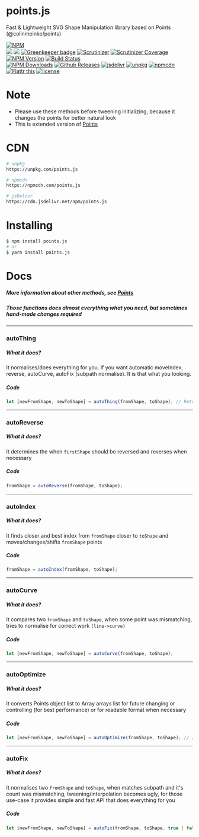 # points.js
Fast &amp; Lightweight SVG Shape Manipulation library based on Points (@colinmeinke/points)

[![NPM](https://nodei.co/npm/points.js.png?downloads=true&stars=true)](https://nodei.co/npm/points.js/)
<br/>
<img src="http://img.badgesize.io/http://cdn.jsdelivr.net/npm/points.js"/>  <img src="http://img.badgesize.io/http://cdn.jsdelivr.net/npm/points.js?compression=gzip"/>  [![Greenkeeper badge](https://badges.greenkeeper.io/dalisoft/points.js.svg)](https://greenkeeper.io/)  [![Scrutinizer](https://img.shields.io/scrutinizer/g/dalisoft/points.js.svg)]()  [![Scrutinizer Coverage](https://img.shields.io/scrutinizer/coverage/g/dalisoft/points.js.svg)]()  [![NPM Version][npm-image]][npm-url]  [![Build Status](https://scrutinizer-ci.com/g/dalisoft/points.js/badges/build.png?b=master)](https://scrutinizer-ci.com/g/dalisoft/points.js/build-status/master)<br/>
[![NPM Downloads][downloads-image]][downloads-url]  [![Github Releases](https://img.shields.io/github/downloads/dalisoft/points.js/latest/total.svg)]()    [![jsdelivr](https://img.shields.io/badge/cdn-jsdelivr-brightgreen.svg)](https://cdn.jsdelivr.net/npm/points.js)  [![unpkg](https://img.shields.io/badge/cdn-unpkg-brightgreen.svg)](https://unpkg.com/points.js)  [![npmcdn](https://img.shields.io/badge/cdn-npmcdn-brightgreen.svg)](https://npmcdn.com/points.js)<br/>
[![Flattr this][flattr-image]][flattr-url]  [![license](https://img.shields.io/github/license/dalisoft/points.js.svg)]()

# Note
* Please use these methods before tweening initializing, because it changes the points for better natural look
* This is extended version of [Points](https://github.com/colinmeinke/points)

# CDN
```bash
# unpkg
https://unpkg.com/points.js

# npmcdn
https://npmcdn.com/points.js

# jsDelivr
https://cdn.jsdelivr.net/npm/points.js
```

# Installing
```bash
$ npm install points.js
# or
$ yarn install points.js
```

# Docs

##### More information about other methods, see [Points](https://github.com/colinmeinke/points)

##### Those functions does almost everything what you need, but sometimes hand-made changes required

---
### autoThing
##### What it does?
It normalises/does everything for you. If you want automatic moveIndex, reverse, autoCurve, autoFix (subpath normalise). It is that what you looking.

##### Code
```javascript
let [newFromShape, newToShape] = autoThing(fromShape, toShape); // Returns normalised path that equalised subpaths and natually look with direction fix/correction (when used?)
```

---
### autoReverse
##### What it does?
It determines the when `firstShape` should be reversed and reverses when necessary

##### Code
```javascript
fromShape = autoReverse(fromShape, toShape);
```

---
### autoIndex
##### What it does?
It finds closer and best index from `fromShape` closer to `toShape` and moves/changes/shifts `fromShape` points

##### Code
```javascript
fromShape = autoIndex(fromShape, toShape);
```

---
### autoCurve
##### What it does?
It compares two `fromShape` and `toShape`, when some point was mismatching, tries to normalise for correct work `(line->curve)`

##### Code
```javascript
let [newFromShape, newToShape] = autoCurve(fromShape, toShape);
```

---
### autoOptimize
##### What it does?
It converts Points object list to Array arrays list for future changing or controlling (for best performance) or for readable format when necessary

##### Code
```javascript
let [newFromShape, newToShape] = autoOptimize(fromShape, toShape); // [['M', 10, 20], ['L', 50, 60]] - easier to tween, read and cleaner
```

---
### autoFix
##### What it does?
It normalises two `fromShape` and `toShape`, when matches subpath and it's count was mismatching, tweening/interpolation becomes ugly, for those use-case it provides simple and fast API that does everything for you

##### Code
```javascript
let [newFromShape, newToShape] = autoFix(fromShape, toShape, true | false /* auto reverse and auto index */); // Returns normalised path that equalised subpaths
```

[npm-image]: https://img.shields.io/npm/v/points.js.svg
[npm-url]: https://npmjs.org/package/points.js
[downloads-image]: https://img.shields.io/npm/dm/points.js.svg
[downloads-url]: https://npmjs.org/package/points.js
[flattr-image]: https://api.flattr.com/button/flattr-badge-large.png
[flattr-url]: https://flattr.com/submit/auto?fid=kxw7jx&url=https%3A%2F%2Fgithub.com%2Fdalisoft%2Fpoints.js
[cdnjs-image]: https://img.shields.io/cdnjs/v/points.js.svg
[cdnjs-url]: https://cdnjs.com/libraries/points.js
